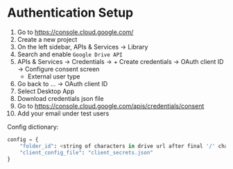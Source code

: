 # Authentication Setup

1. Go to https://console.cloud.google.com/
2. Create a new project
3. On the left sidebar, APIs & Services -> Library
4. Search and enable `Google Drive API`
5. APIs & Services -> Credentials -> + Create credentials -> OAuth client ID -> Configure consent screen
    - External user type
6. Go back to ... -> OAuth client ID
7. Select Desktop App
8. Download credentials json file
9. Go to https://console.cloud.google.com/apis/credentials/consent
10. Add your email under test users

Config dictionary:

```python
config = {
    "folder_id": <string of characters in drive url after final '/' character>,
    "client_config_file": "client_secrets.json"
}
```

